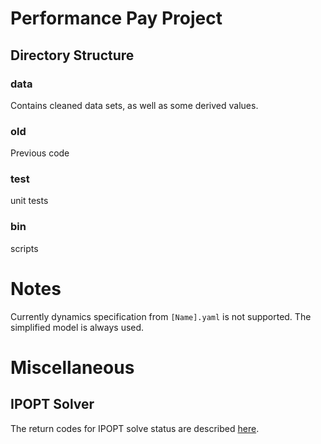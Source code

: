 # Performance Pay Project




## Directory Structure

### data

Contains cleaned data sets, as well as some derived values.

### old

Previous code

### test

unit tests

### bin

scripts

# Notes
Currently dynamics specification from `[Name].yaml` is not supported. The simplified model is always used.

# Miscellaneous

## IPOPT Solver

The return codes for IPOPT solve status are described [here](https://github.com/coin-or/Ipopt/blob/master/src/Interfaces/IpReturnCodes_inc.h).
